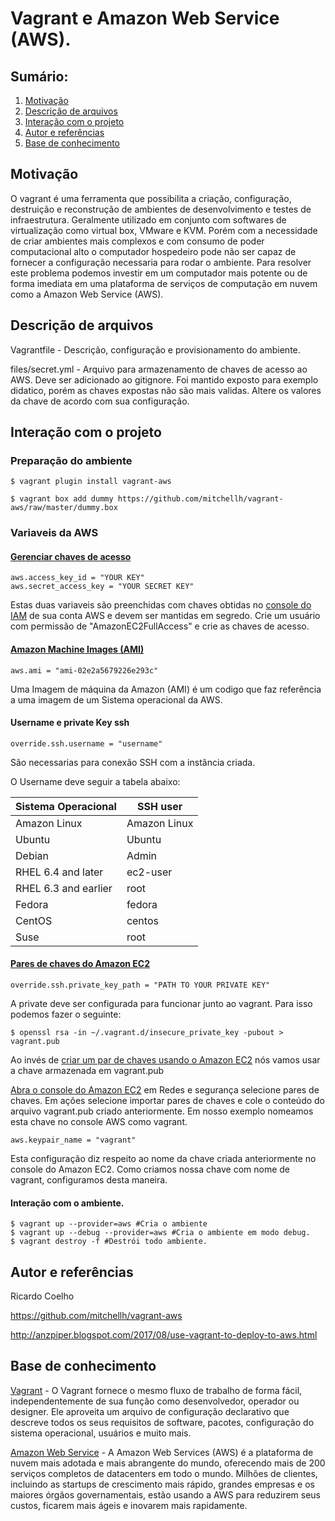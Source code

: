 # Vagrant e Amazon Web Service (AWS).

## Sumário:

1. [Motivação](#motivacao)
2. [Descrição de arquivos](#file)
3. [Interação com o projeto](#interact)
4. [Autor e referências](#autor)
5. [Base de conhecimento](#ack)

## Motivação <a name="motivacao"></a>
O vagrant é uma ferramenta que possibilita a criação, configuração, destruição e reconstrução de ambientes de desenvolvimento e testes de infraestrutura. Geralmente utilizado em conjunto com softwares de virtualização como virtual box, VMware e KVM. Porém com a necessidade de criar ambientes mais complexos e com consumo de poder computacional alto o computador hospedeiro pode não ser capaz de fornecer a configuração necessaria para rodar o ambiente. Para resolver este problema podemos investir em um computador mais potente ou de forma imediata em uma plataforma de serviços de computação em nuvem como a Amazon Web Service (AWS). 

## Descrição de arquivos <a name="file"></a>
Vagrantfile - Descrição, configuração e provisionamento do ambiente.

files/secret.yml - Arquivo para armazenamento de chaves de acesso ao AWS. Deve ser adicionado ao gitignore. Foi mantido exposto para exemplo didatico, porém as chaves expostas não são mais validas. Altere os valores da chave de acordo com sua configuração.

## Interação com o projeto <a name="interact"></a>

### Preparação do ambiente

```
$ vagrant plugin install vagrant-aws

$ vagrant box add dummy https://github.com/mitchellh/vagrant-aws/raw/master/dummy.box
```

### Variaveis da AWS

#### [Gerenciar chaves de acesso](https://docs.aws.amazon.com/pt_br/IAM/latest/UserGuide/id_credentials_access-keys.html#Using_CreateAccessKey)

```
aws.access_key_id = "YOUR KEY"
aws.secret_access_key = "YOUR SECRET KEY"
```
Estas duas variaveis são preenchidas com chaves obtidas no [console do IAM](https://console.aws.amazon.com/iam) de sua conta AWS e devem ser mantidas em segredo. Crie um usuário com permissão de "AmazonEC2FullAccess" e crie as chaves de acesso.

#### [Amazon Machine Images (AMI)](https://docs.aws.amazon.com/pt_br/AWSEC2/latest/UserGuide/AMIs.html)
```
aws.ami = "ami-02e2a5679226e293c"

```
Uma Imagem de máquina da Amazon (AMI) é um codigo que faz referência a uma imagem de um Sistema operacional da AWS.

#### Username e private Key ssh
```
override.ssh.username = "username"

```
São necessarias para conexão SSH com a instância criada.

O Username deve seguir a tabela abaixo:

| Sistema Operacional |	  SSH user          |
| ------------------- | ------------------- |
| Amazon Linux 	  	  |  Amazon Linux       |
| Ubuntu              |  Ubuntu             |
| Debian			  |  Admin              |
| RHEL 6.4 and later  |	 ec2-user           |
| RHEL 6.3 and earlier|  root               |
| Fedora              |  fedora             |
| CentOS			  |  centos             |
| Suse                |  root               |

#### [Pares de chaves do Amazon EC2](https://docs.aws.amazon.com/pt_br/AWSEC2/latest/UserGuide/ec2-key-pairs.html)
```
override.ssh.private_key_path = "PATH TO YOUR PRIVATE KEY"
```
A private deve ser configurada para funcionar junto ao vagrant. Para isso podemos fazer o seguinte:
```
$ openssl rsa -in ~/.vagrant.d/insecure_private_key -pubout > vagrant.pub
```

Ao invés de [criar um par de chaves usando o Amazon EC2](https://docs.aws.amazon.com/pt_br/AWSEC2/latest/UserGuide/ec2-key-pairs.html#having-ec2-create-your-key-pair) nós vamos usar a chave armazenada em vagrant.pub

[Abra o console do Amazon EC2]( https://console.aws.amazon.com/ec2/) em Redes e segurança selecione pares de chaves. Em ações selecione importar pares de chaves e cole o conteúdo do arquivo vagrant.pub criado anteriormente. Em nosso exemplo nomeamos esta chave no console AWS como vagrant.

```
aws.keypair_name = "vagrant"
``` 
Esta configuração diz respeito ao nome da chave criada anteriormente no console do Amazon EC2. Como criamos nossa chave com nome de vagrant, configuramos desta maneira.

#### Interação com o ambiente.
```
$ vagrant up --provider=aws #Cria o ambiente 
$ vagrant up --debug --provider=aws #Cria o ambiente em modo debug.
$ vagrant destroy -f #Destrói todo ambiente.
```

## Autor e referências <a name="autor"></a>
Ricardo Coelho

https://github.com/mitchellh/vagrant-aws

http://anzpiper.blogspot.com/2017/08/use-vagrant-to-deploy-to-aws.html

## Base de conhecimento <a name="ack"></a>
[Vagrant](https://www.vagrantup.com/) - O Vagrant fornece o mesmo fluxo de trabalho de forma fácil, independentemente de sua função como desenvolvedor, operador ou designer. Ele aproveita um arquivo de configuração declarativo que descreve todos os seus requisitos de software, pacotes, configuração do sistema operacional, usuários e muito mais. 

[Amazon Web Service](https://aws.amazon.com/pt/what-is-aws/?nc1=f_cc) - A Amazon Web Services (AWS) é a plataforma de nuvem mais adotada e mais abrangente do mundo, oferecendo mais de 200 serviços completos de datacenters em todo o mundo. Milhões de clientes, incluindo as startups de crescimento mais rápido, grandes empresas e os maiores órgãos governamentais, estão usando a AWS para reduzirem seus custos, ficarem mais ágeis e inovarem mais rapidamente. 